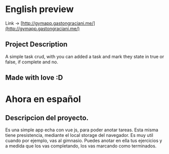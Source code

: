 # English preview

Link -> [http://gymapp.gastongraciani.me/](http://gymapp.gastongraciani.me/)


## Project Description

A simple task crud, with you can added a task and mark they state in true or false, if complete and no.

## Made with love :D

# Ahora en español

## Descripcion del proyecto.

Es una simple app echa con vue js, para poder anotar tareas. Esta misma tiene presistencia, mediante el local storage del navegador. Es muy util cuando por ejemplo, vas al gimnasio. Puedes anotar en ella tus ejercicios y a medida que los vas completando, los vas marcando como terminados.
